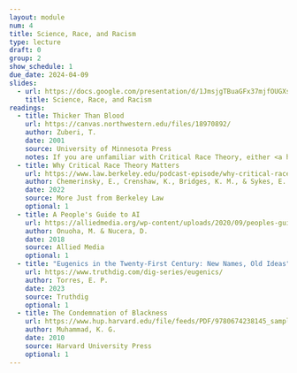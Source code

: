 ```yaml
---
layout: module
num: 4
title: Science, Race, and Racism
type: lecture
draft: 0
group: 2
show_schedule: 1
due_date: 2024-04-09
slides:
  - url: https://docs.google.com/presentation/d/1JmsjgTBuaGFx37mjfOUGXsnSqJccsXV0vZttOzoXS28/edit?usp=sharing
    title: Science, Race, and Racism
readings:
  - title: Thicker Than Blood
    url: https://canvas.northwestern.edu/files/18970892/
    author: Zuberi, T.
    date: 2001
    source: University of Minnesota Press
    notes: If you are unfamiliar with Critical Race Theory, either <a href="https://canvas.northwestern.edu/files/18970890/">check out this overview chapter</a> or <a href="https://www.youtube.com/watch?v=EICp1vGlh_U">watch this video</a> before reading.
  - title: Why Critical Race Theory Matters
    url: https://www.law.berkeley.edu/podcast-episode/why-critical-race-theory-matters/
    author: Chemerinsky, E., Crenshaw, K., Bridges, K. M., & Sykes, E.
    date: 2022
    source: More Just from Berkeley Law
    optional: 1
  - title: A People's Guide to AI
    url: https://alliedmedia.org/wp-content/uploads/2020/09/peoples-guide-ai.pdf
    author: Onuoha, M. & Nucera, D.
    date: 2018
    source: Allied Media
    optional: 1
  - title: "Eugenics in the Twenty-First Century: New Names, Old Ideas"
    url: https://www.truthdig.com/dig-series/eugenics/
    author: Torres, E. P.
    date: 2023
    source: Truthdig
    optional: 1
  - title: The Condemnation of Blackness
    url: https://www.hup.harvard.edu/file/feeds/PDF/9780674238145_sample.pdf
    author: Muhammad, K. G.
    date: 2010
    source: Harvard University Press
    optional: 1
---
```


